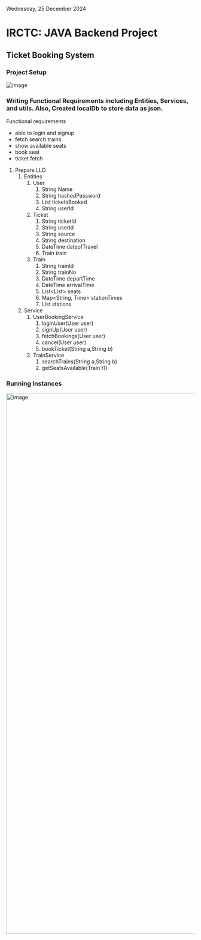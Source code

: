 Wednesday, 25 December 2024

# IRCTC: JAVA Backend Project
## Ticket Booking System
### Project Setup
![image](https://github.com/user-attachments/assets/cc645062-0cca-4a70-a7fc-ccf09ff4d0f2)

### Writing Functional Requirements including Entities, Services, and utils. Also, Created localDb to store data as json.
Functional requirements
- able to login and signup
- fetch search trains
- show available seats
- book seat
- ticket fetch

1. Prepare LLD
    1. Entities
        1. User
            1. String Name
            2. String hashedPassword
            3. List<Ticket> ticketsBooked
            4. String userId
        2. Ticket
            1. String ticketId
            2. String userId
            3. String source
            4. String destination
            5. DateTime dateofTravel
            6. Train train
        3. Train
            1. String trainId
            2. String trainNo
            3. DateTime departTime
            4. DateTime arrivalTime
            5. List<List<Boolean>> seats
            6. Map<String, Time> stationTimes
            7. List<String> stations
    2. Service
        1. UserBookingService
            1. loginUser(User user)
            2. signUp(User user)
            3. fetchBookings(User user)
            4. cancel(User user)
            5. bookTicket(String a,String b)
        2. TrainService
            1. searchTrains(String a,String b)
            2. getSeatsAvailable(Train t1)

### Running Instances
<img width="1440" alt="image" src="https://github.com/user-attachments/assets/5bb820c7-b1b4-4105-96b5-57dd59bd7f44" />

 
